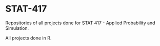 # STAT-417

Repositories of all projects done for STAT 417 - Applied Probability and Simulation.

All projects done in R.
